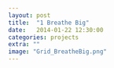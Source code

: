 ```yaml
---
layout: post
title:  "1 Breathe Big"
date:   2014-01-22 12:30:00
categories: projects
extra: ""
image: "Grid_BreatheBig.png"
---
```

